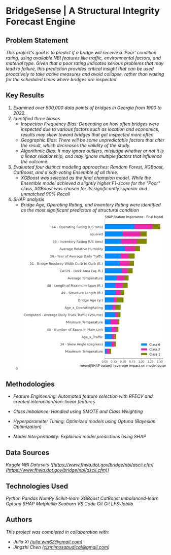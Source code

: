 # BridgeSense | A Structural Integrity Forecast Engine

## Problem Statement <!--- do not change this line -->

*This project's goal is to predict if a bridge will receive a 'Poor' condition rating, using available NBI features like traffic, environmental factors, and material type. Given that a poor rating indicates serious problems that may lead to failure, this prediction provides critical insight that can be used proactively to take active measures and avoid collapse, rather than waiting for the scheduled times where bridges are inspected.*

## Key Results <!--- do not change this line -->

1. *Examined over 500,000 data points of bridges in Georgia from 1900 to 2022.*
2. *Identified three biases*
   - *Inspection Frequency Bias: Depending on how often bridges were inspected due to various factors such as location and economics, results may skew toward bridges that get inspected more often.*
   - *Geographic Bias: There will be some unpredictable factors that alter the result, which decreases the validity of the study.*
   - *Algorithmic Bias: It may ignore outliers, misjudge whether or not it is a linear relationship,  and may ignore multiple factors that influence the outcome.*
3. *Evaluated four distinct modeling approaches: Random Forest, XGBoost, CatBoost, and a soft-voting Ensemble of all three.*
   - *XGBoost was selected as the final champion model. While the Ensemble model achieved a slightly higher F1-score for the "Poor" class, XGBoost was chosen for its significantly superior and unmatched 90% Recall*
4. *SHAP analysis*
   - *Bridge Age, Operating Rating, and Inventory Rating were identified as the most significant predictors of structural condition*
   - ![*SHAP summary*](./results/shap_final_xg.png)

## Methodologies <!--- do not change this line -->

- *Feature Engineering: Automated feature selection with RFECV and created interaction/non-linear features*

- *Class Imbalance: Handled using SMOTE and Class Weighting*

- *Hyperparameter Tuning: Optimized models using Optuna (Bayesian Optimization)*

- *Model Interpretability: Explained model predictions using SHAP*

## Data Sources <!--- do not change this line -->

*Kaggle NBI Datasets ([https://www.fhwa.dot.gov/bridge/nbi/ascii.cfm](https://www.fhwa.dot.gov/bridge/nbi/ascii.cfm))*

## Technologies Used <!--- do not change this line -->

*Python Pandas NumPy Scikit-learn XGBoost CatBoost Imbalanced-learn Optuna SHAP Matplotlib Seaborn VS Code Git Git LFS Joblib*

## Authors <!--- do not change this line -->

*This project was completed in collaboration with:*
- *Julia Xi ([julia.wm63@gmail.com](julia.wm63@gmail.com))*
- *Jingzhi Chen ([cjzmimosapudical@gmail.com](cjzmimosapudical@gmail.com))*


